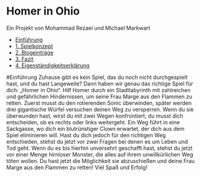 # Homer in Ohio

Ein Projekt von Mohammad Rezaei und Michael Markwart

- [Einführung](#einf)
- [1. Spielkonzept](#1)
- [2. Blogeinträge](#2)
- [3. Fazit](#3)
- [4. Eigenständigkeitserklärung](#4)

#Einführung <a name="einf"></a>
Zuhause gibt es kein Spiel, das du noch nicht durchgespielt hast, und du hast Langeweile? Dann haben wir genau das richtige Spiel für dich: „Homer in Ohio“.                                                           Hilf Homer durch ein Stadtlabyrinth mit zahlreichen und gefährlichen Hindernissen, um seine Frau Marge aus den Flammen zu retten.                                                                                                       Zuerst musst du den rotierenden Sonic überwinden, später werden drei gigantische Würfel versuchen deinen Weg zu versperren. Wenn du sie überwunden hast, wirst du mit zwei Wegen konfrontiert; du musst dich entscheiden, ob es rechts oder links weitergeht. Ein Weg führt in eine Sackgasse, wo dich ein blutrünstiger Clown erwartet, der dich aus dem Spiel eliminieren will. Hast du dich jedoch für den richtigen Weg entschieden, stehst du jetzt vor zwei Fragen bei denen es um Leben und Tod geht. Wenn du es bis hierhin unversehrt geschafft hast, stehst du jetzt vor einer Menge hirnloser Monster, die alles auf ihrem unwillkürlichen Weg töten wollen. Du hast jetzt die Möglichkeit sie abzuschießen und deine Frau Marge aus den Flammen zu retten!
Viel Spaß und Erfolg!
